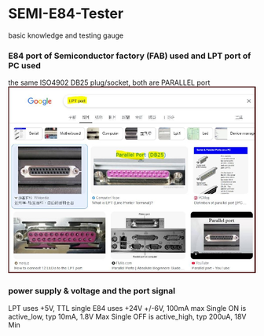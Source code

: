 # SEMI-E84-Tester
basic knowledge and testing gauge

### E84 port of Semiconductor factory (FAB) used and LPT port of PC used
the same ISO4902 DB25 plug/socket, both are PARALLEL port  
![DB25_connector.JPG](DB25_connector.JPG)

### power supply & voltage and the port signal
LPT uses +5V, TTL single
E84 uses +24V +/-6V, 100mA max
Single ON is active_low, typ 10mA, 1.8V Max
Single OFF is active_high, typ 200uA, 18V Min
